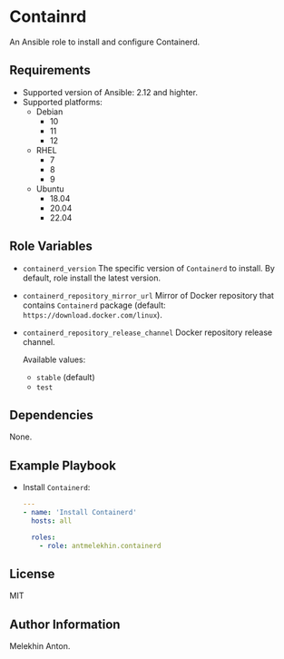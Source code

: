 Containrd
=========

An Ansible role to install and configure Containerd.

Requirements
------------

- Supported version of Ansible: 2.12 and highter.
- Supported platforms:
  - Debian
    - 10
    - 11
    - 12
  - RHEL
    - 7
    - 8
    - 9
  - Ubuntu
    - 18.04
    - 20.04
    - 22.04

Role Variables
--------------

- `containerd_version` The specific version of `Containerd` to install. By default, role install the latest version.
- `containerd_repository_mirror_url` Mirror of Docker repository that contains `Containerd` package (default: `https://download.docker.com/linux`).
- `containerd_repository_release_channel` Docker repository release channel.

  Available values:
  - `stable` (default)
  - `test`

Dependencies
------------

None.

Example Playbook
----------------

- Install `Containerd`:

  ```yaml
  ---
  - name: 'Install Containerd'
    hosts: all

    roles:
      - role: antmelekhin.containerd
  ```

License
-------

MIT

Author Information
------------------

Melekhin Anton.
